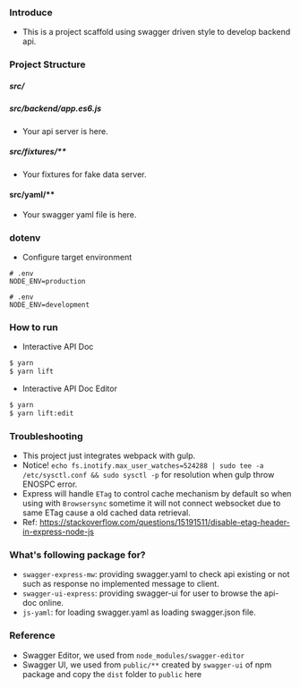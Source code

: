 ### Introduce

- This is a project scaffold using swagger driven style to develop backend api.

### Project Structure

##### src/

##### src/backend/app.es6.js

- Your api server is here.

##### src/fixtures/**

- Your fixtures for fake data server.

#### src/yaml/**

- Your swagger yaml file is here.

### dotenv

- Configure target environment

```
# .env
NODE_ENV=production
```

```
# .env
NODE_ENV=development
```

### How to run

- Interactive API Doc

```sh
$ yarn
$ yarn lift
```

- Interactive API Doc Editor

```sh
$ yarn
$ yarn lift:edit
```

### Troubleshooting

- This project just integrates webpack with gulp.
- Notice! `echo fs.inotify.max_user_watches=524288 | sudo tee -a /etc/sysctl.conf && sudo sysctl -p` for resolution when gulp throw ENOSPC error.
- Express will handle `ETag` to control cache mechanism by default so when using with `Browsersync` sometime it will not connect websocket due to same ETag cause a old cached data retrieval.
- Ref: https://stackoverflow.com/questions/15191511/disable-etag-header-in-express-node-js

### What's following package for?

- `swagger-express-mw`: providing swagger.yaml to check api existing or not such as response no implemented message to client.
- `swagger-ui-express`: providing swagger-ui for user to browse the api-doc online.
- `js-yaml`: for loading swagger.yaml as loading swagger.json file.

### Reference

- Swagger Editor, we used from `node_modules/swagger-editor`
- Swagger UI, we used from `public/**` created by `swagger-ui` of npm package and copy the `dist` folder to `public` here
